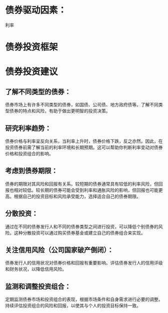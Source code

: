 
# 债券驱动因素：
利率

# 债券投资框架


# 债券投资建议
## 了解不同类型的债券：
债券市场上有许多不同类型的债券，如国债、公司债、地方政府债等。了解不同类型债券的特点和风险，有助于做出更明智的投资决策。

## 研究利率趋势：
债券价格与利率呈反向关系，当利率上升时，债券价格下跌，反之亦然。因此，在投资债券前需了解当前的利率环境和长期预期。这可以帮助你判断利率变动对债券价格和投资组合的影响。

## 考虑到债券期限：
债券的期限对其风险和回报有关系。较短期的债券通常具有较低的利率风险，但回报也相对较低。较长期的债券可能会受到利率和通胀风险的影响，但回报也可能更高。根据自己的投资目标和风险承受能力，选择适合自己的债券期限。


## 分散投资：
通过在不同的债券发行人和不同的债券类型之间进行投资，可以降低个别债券的风险。这种分散投资可以通过购买债券基金或建立自己的债券组合来实现。

## 关注信用风险（公司国家破产倒闭）：
债券发行人的信用状况对债券价格和回报有重要影响。评估债券发行人的信用评级和财务状况，以降低信用风险。


## 监测和调整投资组合：
定期监测债券市场和投资组合的表现，根据市场条件和自身需求进行必要的调整。持续评估投资组合的风险和回报，以使其与个人的投资目标保持一致。



